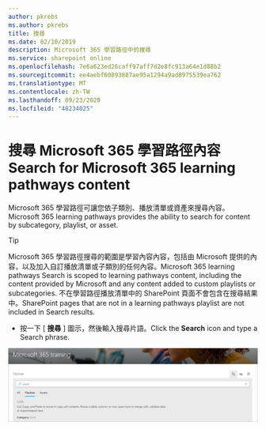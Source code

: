 ```yaml
---
author: pkrebs
ms.author: pkrebs
title: 搜尋
ms.date: 02/10/2019
description: Microsoft 365 學習路徑中的搜尋
ms.service: sharepoint online
ms.openlocfilehash: 7e6a623ed26caff97aff7d2e8fc913a64e1d88b2
ms.sourcegitcommit: ee4aebf60893887ae95a1294a9ad8975539ea762
ms.translationtype: MT
ms.contentlocale: zh-TW
ms.lasthandoff: 09/23/2020
ms.locfileid: "48234025"
---
```

# <a name="search-for-microsoft-365-learning-pathways-content"></a><span data-ttu-id="fd45a-103">搜尋 Microsoft 365 學習路徑內容</span><span class="sxs-lookup"><span data-stu-id="fd45a-103">Search for Microsoft 365 learning pathways content</span></span>

<span data-ttu-id="fd45a-104">Microsoft 365 學習路徑可讓您依子類別、播放清單或資產來搜尋內容。</span><span class="sxs-lookup"><span data-stu-id="fd45a-104">Microsoft 365 learning pathways provides the ability to search for content by subcategory, playlist, or asset.</span></span> 

> [!TIP]
> <span data-ttu-id="fd45a-105">Microsoft 365 學習路徑搜尋的範圍是學習內容內容，包括由 Microsoft 提供的內容，以及加入自訂播放清單或子類別的任何內容。</span><span class="sxs-lookup"><span data-stu-id="fd45a-105">Microsoft 365 learning pathways Search is scoped to learning pathways content, including the content provided by Microsoft and any content added to custom playlists or subcategories.</span></span> <span data-ttu-id="fd45a-106">不在學習路徑播放清單中的 SharePoint 頁面不會包含在搜尋結果中。</span><span class="sxs-lookup"><span data-stu-id="fd45a-106">SharePoint pages that are not in a learning pathways playlist are not included in Search results.</span></span>     

- <span data-ttu-id="fd45a-107">按一下 [ **搜尋** ] 圖示，然後輸入搜尋片語。</span><span class="sxs-lookup"><span data-stu-id="fd45a-107">Click the **Search** icon and type a Search phrase.</span></span> 

![cg-search.png](media/cg-search.png)

